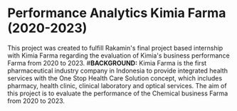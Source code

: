 # Performance Analytics Kimia Farma (2020-2023)
This project was created to fulfill Rakamin's final project based internship with Kimia Farma regarding the evaluation of Kimia's business performance Farma from 2020 to 2023.
#**BACKGROUND:**
Kimia Farma is the first pharmaceutical industry company in Indonesia to provide integrated health services with the One Stop Health Care Solution concept, which includes pharmacy, health clinic, clinical laboratory and optical services. The aim of this project is to evaluate the performance of the Chemical business
Farma from 2020 to 2023.
